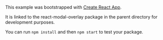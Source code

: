 This example was bootstrapped with [Create React App](https://github.com/facebook/create-react-app).

It is linked to the react-modal-overlay package in the parent directory for development purposes.

You can run `npm install` and then `npm start` to test your package.
